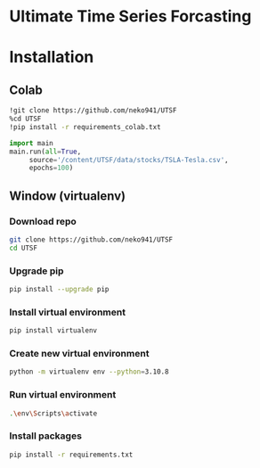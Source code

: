 # Ultimate Time Series Forcasting

# Installation
## Colab
```bash
!git clone https://github.com/neko941/UTSF
%cd UTSF
!pip install -r requirements_colab.txt
```
```python
import main
main.run(all=True, 
	 source='/content/UTSF/data/stocks/TSLA-Tesla.csv',
	 epochs=100)
```
## Window (virtualenv)
### Download repo
```bash
git clone https://github.com/neko941/UTSF
cd UTSF
```

### Upgrade pip
```bash
pip install --upgrade pip
```

### Install virtual environment
```bash
pip install virtualenv
```

### Create new virtual environment
```bash
python -m virtualenv env --python=3.10.8
```

### Run virtual environment
```bash
.\env\Scripts\activate
```

### Install packages
```bash
pip install -r requirements.txt
```
